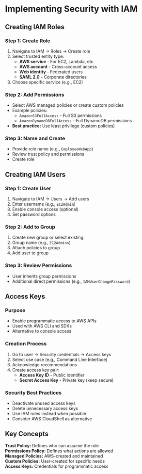 # Implementing Security with IAM

## Creating IAM Roles

### Step 1: Create Role
1. Navigate to IAM → Roles → Create role
2. Select trusted entity type:
   - **AWS service** - For EC2, Lambda, etc.
   - **AWS account** - Cross-account access
   - **Web identity** - Federated users
   - **SAML 2.0** - Corporate directories
3. Choose specific service (e.g., EC2)

### Step 2: Add Permissions
- Select AWS managed policies or create custom policies
- Example policies:
  - `AmazonS3FullAccess` - Full S3 permissions
  - `AmazonDynamoDBFullAccess` - Full DynamoDB permissions
- **Best practice:** Use least privilege (custom policies)

### Step 3: Name and Create
- Provide role name (e.g., `EmployeeWebApp`)
- Review trust policy and permissions
- Create role

## Creating IAM Users

### Step 1: Create User
1. Navigate to IAM → Users → Add users
2. Enter username (e.g., `EC2Admin`)
3. Enable console access (optional)
4. Set password options

### Step 2: Add to Group
1. Create new group or select existing
2. Group name (e.g., `EC2Admins`)
3. Attach policies to group
4. Add user to group

### Step 3: Review Permissions
- User inherits group permissions
- Additional direct permissions (e.g., `IAMUserChangePassword`)

## Access Keys

### Purpose
- Enable programmatic access to AWS APIs
- Used with AWS CLI and SDKs
- Alternative to console access

### Creation Process
1. Go to user → Security credentials → Access keys
2. Select use case (e.g., Command Line Interface)
3. Acknowledge recommendations
4. Create access key pair:
   - **Access Key ID** - Public identifier
   - **Secret Access Key** - Private key (keep secure)

### Security Best Practices
- Deactivate unused access keys
- Delete unnecessary access keys
- Use IAM roles instead when possible
- Consider AWS CloudShell as alternative

## Key Concepts

**Trust Policy:** Defines who can assume the role  
**Permissions Policy:** Defines what actions are allowed  
**Managed Policies:** AWS-created and maintained  
**Custom Policies:** User-created for specific needs  
**Access Keys:** Credentials for programmatic access